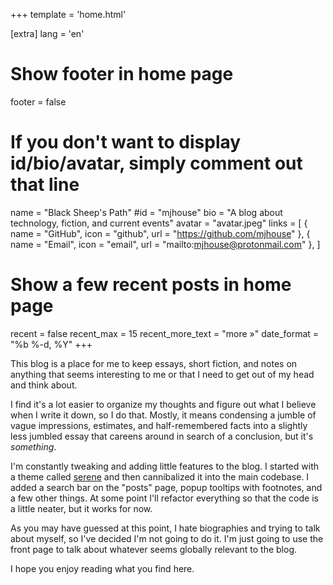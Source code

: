 +++
template = 'home.html'

[extra]
lang = 'en'

# Show footer in home page
footer = false

# If you don't want to display id/bio/avatar, simply comment out that line
name = "Black Sheep's Path"
#id = "mjhouse"
bio = "A blog about technology, fiction, and current events"
avatar = "avatar.jpeg"
links = [
    { name = "GitHub", icon = "github", url = "https://github.com/mjhouse" },
    { name = "Email", icon = "email", url = "mailto:mjhouse@protonmail.com" },
]

# Show a few recent posts in home page
recent = false
recent_max = 15
recent_more_text = "more »"
date_format = "%b %-d, %Y"
+++

This blog is a place for me to keep essays, short fiction, and notes on anything that seems interesting to me or that I need to get out of my head and think about. 

I find it's a lot easier to organize my thoughts and figure out what I believe when I write it down, so I do that. Mostly, it means condensing a jumble of vague impressions, estimates, and half-remembered facts into a slightly less jumbled essay that careens around in search of a conclusion, but it's *something*.

I'm constantly tweaking and adding little features to the blog. I started with a theme called [serene](https://github.com/isunjn/serene) and then cannibalized it into the main codebase. I added a search bar on the "posts" page, popup tooltips with footnotes, and a few other things. At some point I'll refactor everything so that the code is a little neater, but it works for now.

As you may have guessed at this point, I hate biographies and trying to talk about myself, so I've decided I'm not going to do it. I'm just going to use the front page to talk about whatever seems globally relevant to the blog. 

I hope you enjoy reading what you find here.